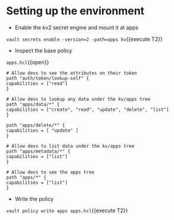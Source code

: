 # Setting up the environment
* Enable the kv2 secret engine and mount it at apps

`vault secrets enable -version=2 -path=apps kv`{{execute T2}}

* Inspect the base policy

`apps.hcl`{{open}}

```
# Allow devs to see the attributes on their token
path "auth/token/lookup-self" {
capabilities = ["read"]
}

# Allow devs to lookup any data under the kv/apps tree
path "apps/data/*" {
capabilities = ["create", "read", "update", "delete", "list"]
}

path "apps/delete/*" {
capabilities = [ "update" ]
}

# Allow devs to list data under the kv/apps tree
path "apps/metadata/*" {
capabilities = ["list"]
}

# Allow devs to see the apps tree
path "apps/*" {
capabilities = ["list"]
}
```



* Write the policy

`vault policy write apps apps.hcl`{{execute T2}}

